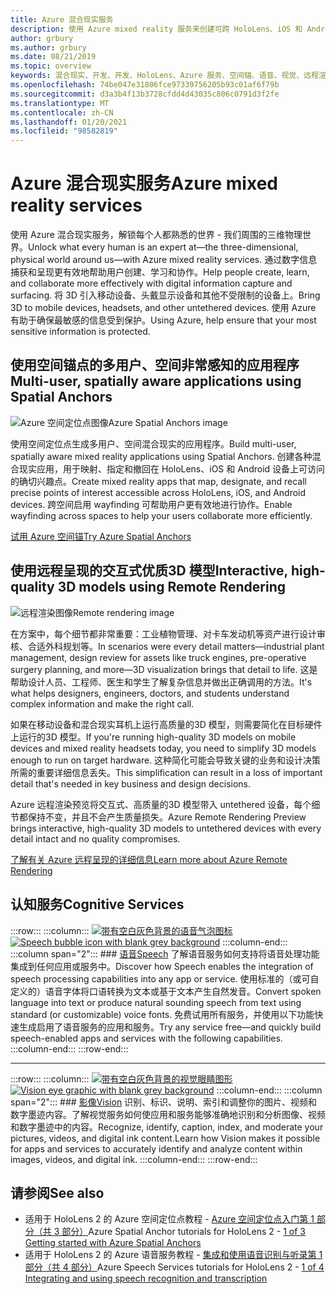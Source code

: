 ```yaml
---
title: Azure 混合现实服务
description: 使用 Azure mixed reality 服务来创建可跨 HoloLens、iOS 和 Android 设备访问的3D、多用户和空间感知的应用程序。
author: grbury
ms.author: grbury
ms.date: 08/21/2019
ms.topic: overview
keywords: 混合现实、开发、开发、HoloLens、Azure 服务、空间锚、语音、视觉、远程渲染
ms.openlocfilehash: 74be047e31806fce97339756205b93c01af6f79b
ms.sourcegitcommit: d3a3b4f13b3728cfdd4d43035c806c0791d3f2fe
ms.translationtype: MT
ms.contentlocale: zh-CN
ms.lasthandoff: 01/20/2021
ms.locfileid: "98582819"
---
```

# <a name="azure-mixed-reality-services"></a><span data-ttu-id="dc645-104">Azure 混合现实服务</span><span class="sxs-lookup"><span data-stu-id="dc645-104">Azure mixed reality services</span></span>
<span data-ttu-id="dc645-105">使用 Azure 混合现实服务，解锁每个人都熟悉的世界 - 我们周围的三维物理世界。</span><span class="sxs-lookup"><span data-stu-id="dc645-105">Unlock what every human is an expert at—the three-dimensional, physical world around us—with Azure mixed reality services.</span></span> <span data-ttu-id="dc645-106">通过数字信息捕获和呈现更有效地帮助用户创建、学习和协作。</span><span class="sxs-lookup"><span data-stu-id="dc645-106">Help people create, learn, and collaborate more effectively with digital information capture and surfacing.</span></span> <span data-ttu-id="dc645-107">将 3D 引入移动设备、头戴显示设备和其他不受限制的设备上。</span><span class="sxs-lookup"><span data-stu-id="dc645-107">Bring 3D to mobile devices, headsets, and other untethered devices.</span></span> <span data-ttu-id="dc645-108">使用 Azure 有助于确保最敏感的信息受到保护。</span><span class="sxs-lookup"><span data-stu-id="dc645-108">Using Azure, help ensure that your most sensitive information is protected.</span></span>

## <a name="multi-user-spatially-aware-applications-using-spatial-anchors"></a><span data-ttu-id="dc645-109">使用空间锚点的多用户、空间非常感知的应用程序</span><span class="sxs-lookup"><span data-stu-id="dc645-109">Multi-user, spatially aware applications using Spatial Anchors</span></span>

![ <span data-ttu-id="dc645-110">Azure 空间定位点图像</span><span class="sxs-lookup"><span data-stu-id="dc645-110">Azure Spatial Anchors image</span></span>](../design/images/AzureSpatialAnchors.jpg)

<span data-ttu-id="dc645-111">使用空间定位点生成多用户、空间混合现实的应用程序。</span><span class="sxs-lookup"><span data-stu-id="dc645-111">Build multi-user, spatially aware mixed reality applications using Spatial Anchors.</span></span> <span data-ttu-id="dc645-112">创建各种混合现实应用，用于映射、指定和撤回在 HoloLens、iOS 和 Android 设备上可访问的确切兴趣点。</span><span class="sxs-lookup"><span data-stu-id="dc645-112">Create mixed reality apps that map, designate, and recall precise points of interest accessible across HoloLens, iOS, and Android devices.</span></span> <span data-ttu-id="dc645-113">跨空间启用 wayfinding 可帮助用户更有效地进行协作。</span><span class="sxs-lookup"><span data-stu-id="dc645-113">Enable wayfinding across spaces to help your users collaborate more efficiently.</span></span>

[<span data-ttu-id="dc645-114">试用 Azure 空间锚</span><span class="sxs-lookup"><span data-stu-id="dc645-114">Try Azure Spatial Anchors</span></span>](/azure/spatial-anchors)


## <a name="interactive-high-quality-3d-models-using-remote-rendering"></a><span data-ttu-id="dc645-115">使用远程呈现的交互式优质3D 模型</span><span class="sxs-lookup"><span data-stu-id="dc645-115">Interactive, high-quality 3D models using Remote Rendering</span></span>

![ <span data-ttu-id="dc645-116">远程渲染图像</span><span class="sxs-lookup"><span data-stu-id="dc645-116">Remote rendering image</span></span>](../design/images/RemoteRendering.jpg)

<span data-ttu-id="dc645-117">在方案中，每个细节都非常重要：工业植物管理、对卡车发动机等资产进行设计审核、合适外科规划等。</span><span class="sxs-lookup"><span data-stu-id="dc645-117">In scenarios were every detail matters—industrial plant management, design review for assets like truck engines, pre-operative surgery planning, and more—3D visualization brings that detail to life.</span></span> <span data-ttu-id="dc645-118">这是帮助设计人员、工程师、医生和学生了解复杂信息并做出正确调用的方法。</span><span class="sxs-lookup"><span data-stu-id="dc645-118">It's what helps designers, engineers, doctors, and students understand complex information and make the right call.</span></span>

<span data-ttu-id="dc645-119">如果在移动设备和混合现实耳机上运行高质量的3D 模型，则需要简化在目标硬件上运行的3D 模型。</span><span class="sxs-lookup"><span data-stu-id="dc645-119">If you're running high-quality 3D models on mobile devices and mixed reality headsets today, you need to simplify 3D models enough to run on target hardware.</span></span> <span data-ttu-id="dc645-120">这种简化可能会导致关键的业务和设计决策所需的重要详细信息丢失。</span><span class="sxs-lookup"><span data-stu-id="dc645-120">This simplification can result in a loss of important detail that's needed in key business and design decisions.</span></span>

<span data-ttu-id="dc645-121">Azure 远程渲染预览将交互式、高质量的3D 模型带入 untethered 设备，每个细节都保持不变，并且不会产生质量损失。</span><span class="sxs-lookup"><span data-stu-id="dc645-121">Azure Remote Rendering Preview brings interactive, high-quality 3D models to untethered devices with every detail intact and no quality compromises.</span></span>

[<span data-ttu-id="dc645-122">了解有关 Azure 远程呈现的详细信息</span><span class="sxs-lookup"><span data-stu-id="dc645-122">Learn more about Azure Remote Rendering</span></span>](https://azure.microsoft.com/services/remote-rendering)

## <a name="cognitive-services"></a><span data-ttu-id="dc645-123">认知服务</span><span class="sxs-lookup"><span data-stu-id="dc645-123">Cognitive Services</span></span>

:::row:::
    :::column:::
       <span data-ttu-id="dc645-124">[![带有空白灰色背景的语音气泡图标](images/speech.jpg)](/azure/cognitive-services/speech-service/)</span><span class="sxs-lookup"><span data-stu-id="dc645-124">[![Speech bubble icon with blank grey background](images/speech.jpg)](/azure/cognitive-services/speech-service/)</span></span>
    :::column-end:::
    :::column span="2":::
        ### <a name="speech"></a>[<span data-ttu-id="dc645-125">语音</span><span class="sxs-lookup"><span data-stu-id="dc645-125">Speech</span></span>](/azure/cognitive-services/speech-service/)
        <span data-ttu-id="dc645-126">了解语音服务如何支持将语音处理功能集成到任何应用或服务中。</span><span class="sxs-lookup"><span data-stu-id="dc645-126">Discover how Speech enables the integration of speech processing capabilities into any app or service.</span></span> <span data-ttu-id="dc645-127">使用标准的（或可自定义的）语音字体将口语转换为文本或基于文本产生自然发音。</span><span class="sxs-lookup"><span data-stu-id="dc645-127">Convert spoken language into text or produce natural sounding speech from text using standard (or customizable) voice fonts.</span></span> <span data-ttu-id="dc645-128">免费试用所有服务，并使用以下功能快速生成启用了语音服务的应用和服务。</span><span class="sxs-lookup"><span data-stu-id="dc645-128">Try any service free—and quickly build speech-enabled apps and services with the following capabilities.</span></span>
    :::column-end:::
:::row-end:::

---

:::row:::
    :::column:::
       <span data-ttu-id="dc645-129">[![带有空白灰色背景的视觉眼睛图形](images/vision.jpg)](/azure/cognitive-services/computer-vision/)</span><span class="sxs-lookup"><span data-stu-id="dc645-129">[![Vision eye graphic with blank grey background](images/vision.jpg)](/azure/cognitive-services/computer-vision/)</span></span>
    :::column-end:::
    :::column span="2":::
        ### <a name="vision"></a>[<span data-ttu-id="dc645-130">影像</span><span class="sxs-lookup"><span data-stu-id="dc645-130">Vision</span></span>](/azure/cognitive-services/computer-vision/)
        <span data-ttu-id="dc645-131">识别、标识、说明、索引和调整你的图片、视频和数字墨迹内容。了解视觉服务如何使应用和服务能够准确地识别和分析图像、视频和数字墨迹中的内容。</span><span class="sxs-lookup"><span data-stu-id="dc645-131">Recognize, identify, caption, index, and moderate your pictures, videos, and digital ink content.Learn how Vision makes it possible for apps and services to accurately identify and analyze content within images, videos, and digital ink.</span></span>
    :::column-end:::
:::row-end:::


## <a name="see-also"></a><span data-ttu-id="dc645-132">请参阅</span><span class="sxs-lookup"><span data-stu-id="dc645-132">See also</span></span>

* <span data-ttu-id="dc645-133">适用于 HoloLens 2 的 Azure 空间定位点教程 - [Azure 空间定位点入门第 1 部分（共 3 部分）](../develop/unity/tutorials/mr-learning-asa-02.md)</span><span class="sxs-lookup"><span data-stu-id="dc645-133">Azure Spatial Anchor tutorials for HoloLens 2 - [1 of 3 Getting started with Azure Spatial Anchors](../develop/unity/tutorials/mr-learning-asa-02.md)</span></span>
* <span data-ttu-id="dc645-134">适用于 HoloLens 2 的 Azure 语音服务教程 - [集成和使用语音识别与听录第 1 部分（共 4 部分）](../develop/unity/tutorials/mrlearning-speechSDK-ch1.md)</span><span class="sxs-lookup"><span data-stu-id="dc645-134">Azure Speech Services tutorials for HoloLens 2 - [1 of 4 Integrating and using speech recognition and transcription](../develop/unity/tutorials/mrlearning-speechSDK-ch1.md)</span></span>